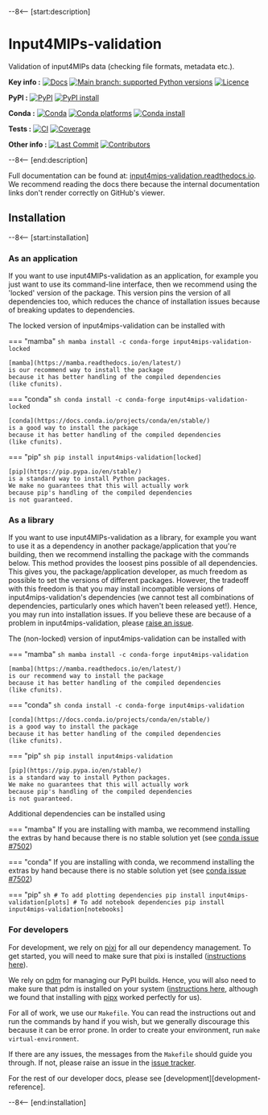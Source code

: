 --8<-- [start:description]
# Input4MIPs-validation

Validation of input4MIPs data (checking file formats, metadata etc.).

**Key info :**
[![Docs](https://readthedocs.org/projects/input4mips-validation/badge/?version=latest)](https://input4mips-validation.readthedocs.io)
[![Main branch: supported Python versions](https://img.shields.io/python/required-version-toml?tomlFilePath=https%3A%2F%2Fraw.githubusercontent.com%2Fclimate-resource%2Finput4mips_validation%2Fmain%2Fpyproject.toml)](https://github.com/climate-resource/input4mips_validation/blob/main/pyproject.toml)
[![Licence](https://img.shields.io/pypi/l/input4mips-validation?label=licence)](https://github.com/climate-resource/input4mips_validation/blob/main/LICENCE)

**PyPI :**
[![PyPI](https://img.shields.io/pypi/v/input4mips-validation.svg)](https://pypi.org/project/input4mips-validation/)
[![PyPI install](https://github.com/climate-resource/input4mips_validation/actions/workflows/install-pypi.yaml/badge.svg?branch=main)](https://github.com/climate-resource/input4mips_validation/actions/workflows/install-pypi.yaml)

**Conda :**
[![Conda](https://img.shields.io/conda/vn/conda-forge/input4mips-validation.svg)](https://anaconda.org/conda-forge/input4mips-validation)
[![Conda platforms](https://img.shields.io/conda/pn/conda-forge/input4mips-validation.svg)](https://anaconda.org/conda-forge/input4mips-validation)
[![Conda install](https://github.com/climate-resource/input4mips_validation/actions/workflows/install-conda.yaml/badge.svg?branch=main)](https://github.com/climate-resource/input4mips_validation/actions/workflows/install-conda.yaml)

**Tests :**
[![CI](https://github.com/climate-resource/input4mips_validation/actions/workflows/ci.yaml/badge.svg?branch=main)](https://github.com/climate-resource/input4mips_validation/actions/workflows/ci.yaml)
[![Coverage](https://codecov.io/gh/climate-resource/input4mips_validation/branch/main/graph/badge.svg)](https://codecov.io/gh/climate-resource/input4mips_validation)

**Other info :**
[![Last Commit](https://img.shields.io/github/last-commit/climate-resource/input4mips_validation.svg)](https://github.com/climate-resource/input4mips_validation/commits/main)
[![Contributors](https://img.shields.io/github/contributors/climate-resource/input4mips_validation.svg)](https://github.com/climate-resource/input4mips_validation/graphs/contributors)

--8<-- [end:description]

Full documentation can be found at:
[input4mips-validation.readthedocs.io](https://input4mips-validation.readthedocs.io/en/latest/).
We recommend reading the docs there because the internal documentation links
don't render correctly on GitHub's viewer.

## Installation

--8<-- [start:installation]
### As an application

If you want to use input4MIPs-validation as an application,
for example you just want to use its command-line interface,
then we recommend using the 'locked' version of the package.
This version pins the version of all dependencies too,
which reduces the chance of installation issues
because of breaking updates to dependencies.

The locked version of input4mips-validation can be installed with

=== "mamba"
    ```sh
    mamba install -c conda-forge input4mips-validation-locked
    ```

    [mamba](https://mamba.readthedocs.io/en/latest/)
    is our recommend way to install the package
    because it has better handling of the compiled dependencies
    (like cfunits).

=== "conda"
    ```sh
    conda install -c conda-forge input4mips-validation-locked
    ```

    [conda](https://docs.conda.io/projects/conda/en/stable/)
    is a good way to install the package
    because it has better handling of the compiled dependencies
    (like cfunits).

=== "pip"
    ```sh
    pip install input4mips-validation[locked]
    ```

    [pip](https://pip.pypa.io/en/stable/)
    is a standard way to install Python packages.
    We make no guarantees that this will actually work
    because pip's handling of the compiled dependencies
    is not guaranteed.

### As a library

If you want to use input4MIPs-validation as a library,
for example you want to use it
as a dependency in another package/application that you're building,
then we recommend installing the package with the commands below.
This method provides the loosest pins possible of all dependencies.
This gives you, the package/application developer,
as much freedom as possible to set the versions of different packages.
However, the tradeoff with this freedom is that you may install
incompatible versions of input4mips-validation's dependencies
(we cannot test all combinations of dependencies,
particularly ones which haven't been released yet!).
Hence, you may run into installation issues.
If you believe these are because of a problem in input4mips-validation,
please [raise an issue](https://github.com/climate-resource/input4mips_validation/issues/new/choose).

The (non-locked) version of input4mips-validation can be installed with

=== "mamba"
    ```sh
    mamba install -c conda-forge input4mips-validation
    ```

    [mamba](https://mamba.readthedocs.io/en/latest/)
    is our recommend way to install the package
    because it has better handling of the compiled dependencies
    (like cfunits).

=== "conda"
    ```sh
    conda install -c conda-forge input4mips-validation
    ```

    [conda](https://docs.conda.io/projects/conda/en/stable/)
    is a good way to install the package
    because it has better handling of the compiled dependencies
    (like cfunits).

=== "pip"
    ```sh
    pip install input4mips-validation
    ```

    [pip](https://pip.pypa.io/en/stable/)
    is a standard way to install Python packages.
    We make no guarantees that this will actually work
    because pip's handling of the compiled dependencies
    is not guaranteed.

Additional dependencies can be installed using

=== "mamba"
    If you are installing with mamba, we recommend
    installing the extras by hand because there is no stable
    solution yet (see [conda issue #7502](https://github.com/conda/conda/issues/7502))

=== "conda"
    If you are installing with conda, we recommend
    installing the extras by hand because there is no stable
    solution yet (see [conda issue #7502](https://github.com/conda/conda/issues/7502))

=== "pip"
    ```sh
    # To add plotting dependencies
    pip install input4mips-validation[plots]
    # To add notebook dependencies
    pip install input4mips-validation[notebooks]
    ```

### For developers

For development, we rely on [pixi](https://pixi.sh/latest/)
for all our dependency management.
To get started, you will need to make sure that pixi is installed
([instructions here](https://pixi.sh/latest/#installation)).

We rely on [pdm](https://pdm-project.org/en/latest/) for managing our PyPI builds.
Hence, you will also need to make sure that pdm is installed on your system
([instructions here](https://pdm-project.org/en/latest/#installation),
although we found that installing with [pipx](https://pipx.pypa.io/stable/installation/)
worked perfectly for us).

For all of work, we use our `Makefile`.
You can read the instructions out and run the commands by hand if you wish,
but we generally discourage this because it can be error prone.
In order to create your environment, run `make virtual-environment`.

If there are any issues, the messages from the `Makefile` should guide you
through. If not, please raise an issue in the
[issue tracker](https://github.com/climate-resource/input4mips_validation/issues).

For the rest of our developer docs, please see [development][development-reference].

--8<-- [end:installation]
